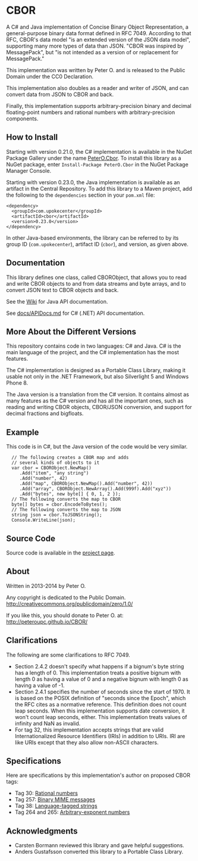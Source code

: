 CBOR
====

A C# and Java implementation of Concise Binary Object Representation, a general-purpose binary data format defined in RFC 7049. According to that RFC, CBOR's data model "is an extended version of the JSON data model", supporting many more types of data than JSON. "CBOR was inspired by MessagePack", but "is not intended as a version of or replacement for MessagePack."

This implementation was written by Peter O. and is released to the Public Domain under the CC0 Declaration.

This implementation also doubles as a reader and writer of JSON, and can convert data from JSON to CBOR and back.

Finally, this implementation supports arbitrary-precision binary and decimal floating-point numbers and rational numbers with arbitrary-precision components.

How to Install
---------
Starting with version 0.21.0, the C# implementation is available in the
NuGet Package Gallery under the name
[PeterO.Cbor](https://www.nuget.org/packages/PeterO.Cbor). To install
this library as a NuGet package, enter `Install-Package PeterO.Cbor` in the
NuGet Package Manager Console.

Starting with version 0.23.0, the Java implementation is available
as an artifact in the Central Repository. To add this library to a Maven
project, add the following to the `dependencies` section in your `pom.xml` file:

    <dependency>
      <groupId>com.upokecenter</groupId>
      <artifactId>cbor</artifactId>
      <version>0.23.0</version>
    </dependency>

In other Java-based environments, the library can be referred to by its
group ID (`com.upokecenter`), artifact ID (`cbor`), and version, as given above.

Documentation
------------

This library defines one class, called CBORObject, that allows you to read and
write CBOR objects to and from data streams and byte arrays, and to convert JSON
text to CBOR objects and back.

See the [Wiki](https://github.com/peteroupc/CBOR/wiki) for Java API documentation.

See [docs/APIDocs.md](https://github.com/peteroupc/CBOR/blob/master/docs/APIDocs.md) for C# (.NET) API documentation.

More About the Different Versions
-----------

This repository contains code in two languages: C# and Java.
C# is the main language of the project, and the C# implementation has the most features.  

The C# implementation is designed as a Portable Class Library, making it usable not only in the .NET
Framework, but also Silverlight 5 and Windows Phone 8.

The Java version is a translation from the C# version. It contains almost as many features as the C# version
and has all the important ones, such as reading and writing CBOR objects,
CBOR/JSON conversion, and support for decimal fractions and bigfloats.

Example
----------

This code is in C#, but the Java version of the code would be very similar.

      // The following creates a CBOR map and adds
      // several kinds of objects to it
      var cbor = CBORObject.NewMap()
         .Add("item", "any string")
         .Add("number", 42)
         .Add("map", CBORObject.NewMap().Add("number", 42))
         .Add("array", CBORObject.NewArray().Add(999f).Add("xyz"))
         .Add("bytes", new byte[] { 0, 1, 2 });
      // The following converts the map to CBOR
      byte[] bytes = cbor.EncodeToBytes();
      // The following converts the map to JSON
      string json = cbor.ToJSONString();
      Console.WriteLine(json);


Source Code
---------
Source code is available in the [project page](https://github.com/peteroupc/CBOR).

About
-----------

Written in 2013-2014 by Peter O.

Any copyright is dedicated to the Public Domain.
http://creativecommons.org/publicdomain/zero/1.0/

If you like this, you should donate to Peter O.
at: http://peteroupc.github.io/CBOR/

Clarifications
------------------

The following are some clarifications to RFC 7049.

* Section 2.4.2 doesn't specify what happens if a bignum's byte
  string has a length of 0.  This implementation treats a positive
  bignum with length 0 as having a value of 0 and a negative
  bignum with length 0 as having a value of -1.
* Section 2.4.1 specifies the number of seconds since the start of 1970.  It is
  based on the POSIX definition of "seconds since the Epoch", which
  the RFC cites as a normative reference.  This definition does not
  count leap seconds.  When this implementation supports date
  conversion, it won't count leap seconds, either.  This implementation
  treats values of infinity and NaN as invalid.
* For tag 32, this implementation accepts strings that are valid
  Internationalized Resource Identifiers (IRIs) in addition to URIs.
  IRI are like URIs except that they also allow non-ASCII characters.

Specifications
-----------
Here are specifications by this implementation's author on proposed
CBOR tags:

* Tag 30: [Rational numbers](http://peteroupc.github.io/CBOR/rational.html)
* Tag 257: [Binary MIME messages](http://peteroupc.github.io/CBOR/binarymime.html)
* Tag 38: [Language-tagged strings](http://peteroupc.github.io/CBOR/langtags.html)
* Tag 264 and 265: [Arbitrary-exponent numbers](http://peteroupc.github.io/CBOR/bigfrac.html)

Acknowledgments
-----------

* Carsten Bormann reviewed this library and gave helpful suggestions.
* Anders Gustafsson converted this library to a Portable Class Library.